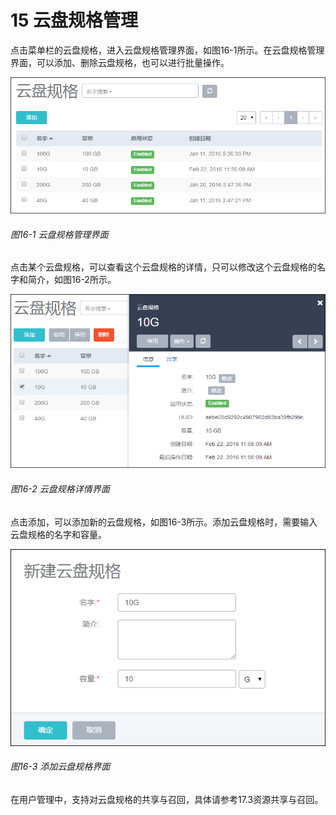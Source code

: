 # 15 云盘规格管理

点击菜单栏的云盘规格，进入云盘规格管理界面，如图16-1所示。在云盘规格管理界面，可以添加、删除云盘规格，也可以进行批量操作。

![png](../images/16-1.png "图16-1  云盘规格管理界面")
###### 图16-1  云盘规格管理界面

点击某个云盘规格，可以查看这个云盘规格的详情，只可以修改这个云盘规格的名字和简介，如图16-2所示。

![png](../images/16-2.png "图16-2  云盘规格详情界面")
###### 图16-2  云盘规格详情界面

点击添加，可以添加新的云盘规格，如图16-3所示。添加云盘规格时，需要输入云盘规格的名字和容量。

![png](../images/16-3.png "图16-3  添加云盘规格界面")
###### 图16-3  添加云盘规格界面

在用户管理中，支持对云盘规格的共享与召回，具体请参考17.3资源共享与召回。
